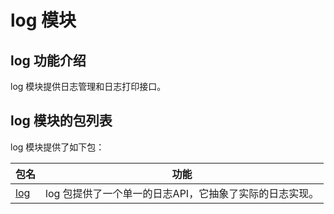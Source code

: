 # log 模块

## log 功能介绍

log 模块提供日志管理和日志打印接口。

## log 模块的包列表

log 模块提供了如下包：

|                              包名                              |    功能    |
| -------------------------------------------------------------- | --------- |
| [log](./log/log_package_overview.md)                 | log 包提供了一个单一的日志API，它抽象了实际的日志实现。 |
